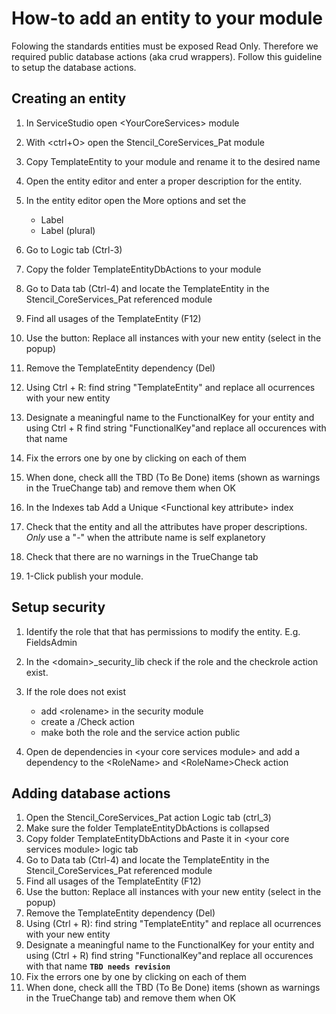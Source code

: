 # How-to add an entity to your module

Folowing the standards entities must be exposed Read Only. Therefore we required
public database actions (aka crud wrappers).
Follow this guideline to setup the database actions.

## Creating an entity

1. In ServiceStudio open \<YourCoreServices\> module
1. With \<ctrl+O\> open the Stencil_CoreServices_Pat module
1. Copy TemplateEntity to your module and rename it to the desired name
1. Open the entity editor and enter a proper description for the entity. 
1. In the entity editor open the More options and set the

    * Label
    * Label (plural)

1. Go to Logic tab (Ctrl-3)
1. Copy the folder TemplateEntityDbActions to your module
1. Go to Data tab (Ctrl-4) and locate the TemplateEntity in the Stencil_CoreServices_Pat referenced module
1. Find all usages of the TemplateEntity (F12)
1. Use the button: Replace all instances with your new entity (select in the popup)
1. Remove the TemplateEntity dependency (Del)
1. Using Ctrl + R: find string "TemplateEntity" and replace all ocurrences with your new entity
1. Designate a meaningful name to the FunctionalKey for your entity and using Ctrl + R find string "FunctionalKey"and replace all occurences with that name
1. Fix the errors one by one by clicking on each of them
1. When done, check alll the TBD (To Be Done)  items (shown as warnings in the TrueChange tab) and remove them when OK



1. In the Indexes tab Add a Unique \<Functional key attribute\> index
1. Check that the entity and all the attributes have proper descriptions. _Only_ use a "-" when the attribute name is self explanetory 
1. Check that there are no warnings in the TrueChange tab 
1. 1-Click publish your module.

## Setup security

1. Identify the role that that has permissions to modify the entity. E.g. FieldsAdmin
1. In the \<domain\>_security_lib check if the role and the checkrole action exist.
1. If the role does not exist

    * add \<rolename\> in the security module
    * create a /<RoleName/>Check action
    * make both the role and the service action public

1. Open de dependencies in \<your core services module\> and add a dependency to the \<RoleName\> and \<RoleName\>Check action

## Adding database actions

1. Open the Stencil_CoreServices_Pat action Logic tab (ctrl_3)
1. Make sure the folder TemplateEntityDbActions is collapsed
1. Copy folder TemplateEntityDbActions and Paste it in \<your core services module\> logic tab
1. Go to Data tab (Ctrl-4) and locate the TemplateEntity in the Stencil_CoreServices_Pat referenced module
1. Find all usages of the TemplateEntity (F12)
1. Use the button: Replace all instances with your new entity (select in the popup)
1. Remove the TemplateEntity dependency (Del)
1. Using (Ctrl + R): find string "TemplateEntity" and replace all ocurrences with your new entity
1. Designate a meaningful name to the FunctionalKey for your entity and using (Ctrl + R) find string "FunctionalKey"and replace all occurences with that name **`TBD needs revision`** 
1. Fix the errors one by one by clicking on each of them
1. When done, check alll the TBD (To Be Done)  items (shown as warnings in the TrueChange tab) and remove them when OK
